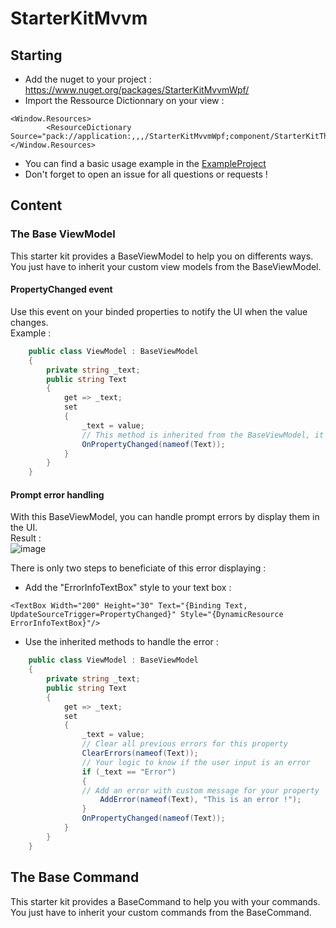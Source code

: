 # StarterKitMvvm

## Starting
* Add the nuget to your project : https://www.nuget.org/packages/StarterKitMvvmWpf/
* Import the Ressource Dictionnary on your view :
```xaml
<Window.Resources>
        <ResourceDictionary Source="pack://application:,,,/StarterKitMvvmWpf;component/StarterKitTheme.xaml"/>
</Window.Resources>
```
* You can find a basic usage example in the [ExampleProject](ExampleProject_Using_StarterKitMvvm)
* Don't forget to open an issue for all questions or requests !
## Content

### The Base ViewModel
This starter kit provides a BaseViewModel to help you on differents ways. <br />
You just have to inherit your custom view models from the BaseViewModel.
#### PropertyChanged event
Use this event on your binded properties to notify the UI when the value changes. <br />
Example :
```C#
    public class ViewModel : BaseViewModel
    {
        private string _text;
        public string Text
        {
            get => _text;
            set
            {
                _text = value;
                // This method is inherited from the BaseViewModel, it will invoke the PropertyChanged event
                OnPropertyChanged(nameof(Text));
            }
        }
    }
```

#### Prompt error handling
With this BaseViewModel, you can handle prompt errors by display them in the UI. <br />
Result : <br />
![image](https://user-images.githubusercontent.com/73818074/154536808-08babf4f-8d27-47c6-a54f-7ffe3012a869.png)

There is only two steps to beneficiate of this error displaying :
* Add the "ErrorInfoTextBox" style to your text box : 
```xaml
<TextBox Width="200" Height="30" Text="{Binding Text, UpdateSourceTrigger=PropertyChanged}" Style="{DynamicResource ErrorInfoTextBox}"/>
```
* Use the inherited methods to handle the error :
```C#
    public class ViewModel : BaseViewModel
    {
        private string _text;
        public string Text
        {
            get => _text;
            set
            {
                _text = value;
                // Clear all previous errors for this property
                ClearErrors(nameof(Text));
                // Your logic to know if the user input is an error
                if (_text == "Error")
                {
                // Add an error with custom message for your property
                    AddError(nameof(Text), "This is an error !");
                }
                OnPropertyChanged(nameof(Text));
            }
        }
    }
```

## The Base Command
This starter kit provides a BaseCommand to help you with your commands. <br />
You just have to inherit your custom commands from the BaseCommand.
